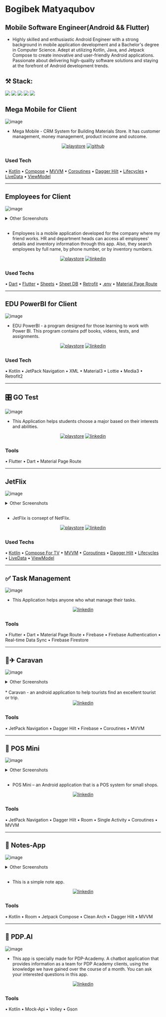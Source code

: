 
# Bogibek Matyaqubov
## Mobile Software Engineer(Android && Flutter)

- Highly skilled and enthusiastic Android Engineer with a strong background in mobile application development and a Bachelor's degree in Computer Science. Adept at utilizing Kotlin, Java, and Jetpack Compose to create innovative and user-friendly Android applications. Passionate about delivering high-quality software solutions and staying at the forefront of Android development trends.

## ⚒️ Stack:
<a href="https://www.android.com/" target="_blank">
<img src="https://img.shields.io/badge/Android-3DDC84?style=for-the-badge&logo=android&logoColor=white"/></a>
<a href="https://kotlinlang.org/" target="_blank">
<img src="https://img.shields.io/badge/Kotlin_-100000?style=for-the-badge&logo=Kotlin&logoColor=FFFFFF&labelColor=7F52FF&color=7F52FF"/></a>
<a href="https://www.java.com/" target="_blank">
<img src="https://img.shields.io/badge/Java-100000?style=for-the-badge&logo=Coffeescript&logoColor=white&labelColor=D36E30&color=D36E30"/></a>
<a href="https://dart.dev/" target="_blank">
<img src="https://img.shields.io/badge/dart-%230175C2.svg?style=for-the-badge&logo=dart&logoColor=white"/></a>
<a href="https://flutter.dev/" target="_blank">
<img src="https://img.shields.io/badge/Flutter-%2302569B.svg?style=for-the-badge&logo=Flutter&logoColor=white"/></a>

<a href="" target="_blank">
<img src=""/></a>
<a href="" target="_blank">
<img src=""/></a>
<a href="" target="_blank">
<img src=""/></a>
<a href="" target="_blank">
<img src=""/></a>
<a href="" target="_blank">
<img src=""/></a>

## Mega Mobile for Client

![image](https://github.com/BogibekDev/Portfolio/raw/main/screenshots/mega_00.webp)

- Mega Mobile - CRM System for Building Materials Store. It has customer management, money management, product income and outcome.

<div align="center">
 <a href="#" target="_blank"><img src="https://img.shields.io/badge/Google_Play-414141?style=for-the-badge&logo=google-play&logoColor=white" alt=playstore style="margin-bottom: 5px;"/></a>
<a href="https://github.com/BogibekDev/mega_mobile" target="_blank"><img src="https://img.shields.io/badge/GitHub-100000?style=for-the-badge&logo=github&logoColor=white" alt=github style="margin-bottom: 5px;"/></a>
</div>

### Used Tech
• [Kotlin](https://kotlinlang.org/)
• [Compose](https://developer.android.com/jetpack/compose)
• [MVVM](https://developer.android.com/jetpack/docs/guide)
• [Coroutines](https://kotlinlang.org/docs/reference/coroutines-overview.html) 
• [Dagger Hilt](https://dagger.dev/hilt/) 
• [Lifecycles](https://developer.android.com/topic/libraries/architecture/lifecycle)
• [LiveData](https://developer.android.com/topic/libraries/architecture/livedata)
• [ViewModel](https://developer.android.com/topic/libraries/architecture/viewmodel)


___
## Employees for Client

![image](https://github.com/BogibekDev/Portfolio/raw/main/screenshots/0_home.webp)


<details>
  <summary>Other Screenshots </summary>
  <br>
  <img src="https://github.com/BogibekDev/Portfolio/raw/main/screenshots/1_detail.webp" alt="image-description"/>
  <img src="https://github.com/BogibekDev/Portfolio/raw/main/screenshots/2_add.webp" alt="image-description"/>
</details>

<br>

- Employees is a mobile application developed for the company where my friend works. HR and department heads can access all employees' details and inventory information through this app. Also, they search employees by full name, by phone number, or by inventory numbers.


<div align="center">
 <a href="#" target="_blank"><img src="https://img.shields.io/badge/Google_Play-414141?style=for-the-badge&logo=google-play&logoColor=white" alt=playstore style="margin-bottom: 5px;"/></a>
<a href="https://github.com/BogibekDev/App-for-Karantin" target="_blank"><img src="https://img.shields.io/badge/GitHub-100000?style=for-the-badge&logo=github&logoColor=white" alt=linkedin style="margin-bottom: 5px;"/></a>
</div>

### Used Techs

• [Dart](https://dart.dev/)
• [Flutter](https://flutter.dev/)
• [Sheets](https://www.google.com/sheets/about/) 
• [Sheet DB](https://sheetdb.io/)
• [Retrofit](https://pub.dev/packages/retrofit)
• [.env](https://pub.dev/packages/flutter_dotenv)
• [Material Page Route](https://docs.flutter.dev/cookbook/navigation/navigation-basics)

___

## EDU PowerBI for Client
![image](https://github.com/BogibekDev/Portfolio/raw/main/screenshots/010_powerBI.webp)


* EDU PowerBI - a program designed for those learning to work with Power BI. This program contains pdf books, videos, tests, and assignments.

<div align="center">
 <a href="#" target="_blank">
<img src="https://img.shields.io/badge/Google_Play-414141?style=for-the-badge&logo=google-play&logoColor=white" alt=playstore style="margin-bottom: 5px;" /></a>
<a href="https://github.com/BogibekDev/EduPowerBI" target="_blank">
<img src="https://img.shields.io/badge/GitHub-100000?style=for-the-badge&logo=github&logoColor=white" alt=linkedin style="margin-bottom: 5px;" /></a>
</div>

### Used Tech
• Kotlin
• JetPack Navigation
• XML
• Material3
• Lottie
• Media3
• Retrofit2

___


## 🎛 GO Test

![image](https://github.com/BogibekDev/Portfolio/raw/main/screenshots/gotest.webp)

* This Application helps students choose a major based on their interests and abilities.

<div align="center">
  
<a href="https://play.google.com/store/apps/details?id=uz.wairerlab.go_test" target="_blank">
<img src="https://img.shields.io/badge/Google_Play-414141?style=for-the-badge&logo=google-play&logoColor=white" alt=playstore style="margin-bottom: 5px;" /></a>
<a href="https://github.com/BogibekDev/GO-Test" target="_blank">
<img src="https://img.shields.io/badge/GitHub-100000?style=for-the-badge&logo=github&logoColor=white" alt=linkedin style="margin-bottom: 5px;" /></a>

</div>

### Tools
• Flutter
• Dart
• Material Page Route

___

## JetFlix

![image](https://github.com/BogibekDev/Portfolio/raw/main/screenshots/011_JetFlix01.webp)


<details>
  <summary>Other Screenshots </summary>
  <br>
  <img src="https://github.com/BogibekDev/Portfolio/raw/main/screenshots/011_JetFlix02.webp" alt="image-description"/>
  <img src="https://github.com/BogibekDev/Portfolio/raw/main/screenshots/011_JetFlix03.webp" alt="image-description"/>
</details>

<br>

- JetFlix is consept of NetFlix.

<div align="center">
 <a href="#" target="_blank"><img src="https://img.shields.io/badge/Google_Play-414141?style=for-the-badge&logo=google-play&logoColor=white" alt=playstore style="margin-bottom: 5px;"/></a>
<a href="https://github.com/BogibekDev/JetFlix-TV-App" target="_blank"><img src="https://img.shields.io/badge/GitHub-100000?style=for-the-badge&logo=github&logoColor=white" alt=linkedin style="margin-bottom: 5px;"/></a>
</div>

### Used Techs

• [Kotlin](https://kotlinlang.org/)
• [Compose For TV](https://developer.android.com/training/tv/playback/compose)
• [MVVM](https://developer.android.com/jetpack/docs/guide)
• [Coroutines](https://kotlinlang.org/docs/reference/coroutines-overview.html) 
• [Dagger Hilt](https://dagger.dev/hilt/) 
• [Lifecycles](https://developer.android.com/topic/libraries/architecture/lifecycle)
• [LiveData](https://developer.android.com/topic/libraries/architecture/livedata)
• [ViewModel](https://developer.android.com/topic/libraries/architecture/viewmodel)


___


## ✅ Task Management

![image](https://github.com/BogibekDev/Portfolio/raw/main/screenshots/task.webp)

* This Application helps anyone who what manage their tasks.

<div align="center">
<a href="https://github.com/BogibekDev/Todo-App-Flutter" target="_blank">
<img src="https://img.shields.io/badge/GitHub-100000?style=for-the-badge&logo=github&logoColor=white" alt=linkedin style="margin-bottom: 5px;" /></a>


</div>

### Tools
• Flutter
• Dart
• Material Page Route
• Firebase
• Firebase Authentication
• Real-time Data Sync
• Firebase Firestore

___

## 🧳✈ Caravan

![image](https://user-images.githubusercontent.com/94156864/183857808-850148e7-5982-401c-aacd-5b61f2907cb1.png)
<details>
  <summary>Other Screenshots </summary>
  <br>
  <img src="https://user-images.githubusercontent.com/94156864/183857856-6701b676-a51f-48e3-a758-0be97f3621e3.png" alt="image"/>
  <img src="https://user-images.githubusercontent.com/94156864/183857864-41057f4a-672b-440d-8837-87bf05cfd6f2.png" alt="image"/>
</details>

<br>
* Caravan - an android application to help tourists find an excellent tourist or trip.

<div align="center">
<a href="https://github.com/khurshid88/caravan-android" target="_blank">
<img src="https://img.shields.io/badge/GitHub-100000?style=for-the-badge&logo=github&logoColor=white" alt=linkedin style="margin-bottom: 5px;" /></a>
</div>

### Tools
• JetPack Navigation
• Dagger Hilt
• Firebase
• Coroutines
• MVVM

___

## 🛒 POS Mini

![image](https://raw.github.com/bogibekdev/POS-mini/master/first.png)
<details>
  <summary>Other Screenshots </summary>
  <br>
  <img src="https://raw.github.com/bogibekdev/POS-mini/master/second.png" alt="image"/>
</details>

<br>

* POS Mini – an Android application that is a POS system for small shops.

<div align="center">
<a href="https://github.com/BogibekDev/POS-mini" target="_blank">
<img src="https://img.shields.io/badge/GitHub-100000?style=for-the-badge&logo=github&logoColor=white" alt=linkedin style="margin-bottom: 5px;" /></a>
</div>

### Tools
• JetPack Navigation
• Dagger Hilt
• Room
• Single Activity
• Coroutines
• MVVM

___

## 📝 Notes-App

![image](https://raw.github.com/bogibekdev/Notes-App/master/first_screens.png)
<details>
  <summary>Other Screenshots </summary>
  <br>
  <img src="https://raw.github.com/bogibekdev/Notes-App/master/second_screen.png" alt="image-description"/>
</details>

<br>


* This is a simple note app.

<div align="center">
<a href="https://github.com/BogibekDev/Notes-App" target="_blank">
<img src="https://img.shields.io/badge/GitHub-100000?style=for-the-badge&logo=github&logoColor=white" alt=linkedin style="margin-bottom: 5px;" /></a>
</div>

### Tools
• Kotlin
• Room
• Jetpack Compose
• Clean Arch
• Dagger Hilt
• MVVM

___

## 🤖 PDP.AI

![image](https://raw.github.com/bogibekdev/PDP.AI/master/first.png)

* This app is specially made for PDP-Academy. A chatbot application that provides information as a team for PDP Academy clients, using the knowledge we have gained over the course of a month. You can ask your interested questions in this app.

<div align="center">
<a href="https://github.com/BogibekDev/PDP.AI" target="_blank">
<img src="https://img.shields.io/badge/GitHub-100000?style=for-the-badge&logo=github&logoColor=white" alt=linkedin style="margin-bottom: 5px;" /></a>
</div>

### Tools
• Kotlin
• Mock-Api
• Volley
• Gson
